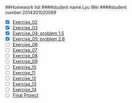 ##Homework list
####student name:Lyu Wei
####student number:2014301020069

* [x] [Exercise_02](https://github.com/Lyu-Wei/computational_physics_N2014301020069/blob/master/Exercise_02.md)
* [x] [Exercise_03](https://github.com/Lyu-Wei/computational_physics_N2014301020069/blob/master/Exercise_03.md)
* [x] [Exercise_04: problem 1.5](https://github.com/Lyu-Wei/computational_physics_N2014301020069/blob/master/Exercise_04.md)
* [x] [Exercise_05: problem 2.6](https://github.com/Lyu-Wei/computational_physics_N2014301020069/blob/master/Exercise_05.md)
* [ ] [Exercise_06]()
* [ ] [Exercise_07]()
* [ ] [Exercise_08]()
* [ ] [Exercise_09]()
* [ ] [Exercise_10]()
* [ ] [Exercise_11]()
* [ ] [Exercise_12]()
* [ ] [Exercise_13]()
* [ ] [Exercise_14]()
* [ ] [Final Project]()
